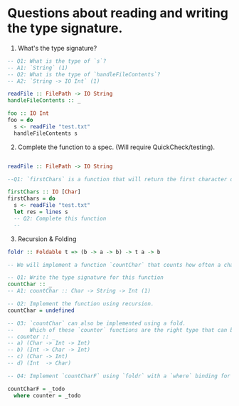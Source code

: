 # Questions about reading and writing the type signature.

1. What's the type signature?
```haskell
-- Q1: What is the type of `s`?
-- A1: `String` (1)
-- Q2: What is the type of `handleFileContents`?
-- A2: `String -> IO Int` (1)

readFile :: FilePath -> IO String
handleFileContents :: _ 

foo :: IO Int
foo = do
  s <- readFile "test.txt"
  handleFileContents s
```

2. Complete the function to a spec. (Will require QuickCheck/testing).
```haskell

readFile :: FilePath -> IO String

--Q1: `firstChars` is a function that will return the first character of every line a file.

firstChars :: IO [Char]
firstChars = do
  s <- readFile "test.txt"
  let res = lines s
  -- Q2: Complete this function
  -- 
```

3. Recursion & Folding
```haskell
foldr :: Foldable t => (b -> a -> b) -> t a -> b

-- We will implement a function `countChar` that counts how often a character appears in a `String`.

-- Q1: Write the type signature for this function
countChar :: _
-- A1: countChar :: Char -> String -> Int (1)

-- Q2: Implement the function using recursion.
countChar = undefined

-- Q3: `countChar` can also be implemented using a fold. 
--     Which of these `counter` functions are the right type that can be used to implement `countChar` using `foldr`?. 
-- counter :: _
-- a) (Char -> Int -> Int)
-- b) (Int -> Char -> Int)
-- c) (Char -> Int)
-- d) (Int  -> Char)

-- Q4: Implement `countCharF` using `foldr` with a `where` binding for `counter`

countCharF = _todo
  where counter = _todo
```
